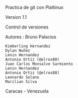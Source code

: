 Practica de git con Plattinux

Version 1.1

Control de versiones



Autores :  Bruno Palacios

	Kimberling Hernandez
	Dylan Nuñez
	Lenin Hernandez
	Antonio Ortiz (@elros88)
	Juan Carlos Monsalve Sarmiento
	Lenin Hernandez
	Antonio Ortiz (@elros88)
	Leonardo Solano
	Marilian Silva



Caracas - Venezuela
